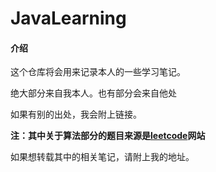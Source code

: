 # JavaLearning

#### 介绍

这个仓库将会用来记录本人的一些学习笔记。

绝大部分来自我本人。也有部分会来自他处

如果有别的出处，我会附上链接。

**注：其中关于算法部分的题目来源是[leetcode](https://leetcode-cn.com/)网站**

如果想转载其中的相关笔记，请附上我的地址。

